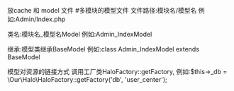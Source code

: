 放cache 和 model 文件
#多模块的模型文件
文件路径:模块名/模型名
例如:Admin/Index.php

类名:模块名_模型名Model
例如:Admin_IndexModel

继承:模型类继承BaseModel
例如:class Admin_IndexModel extends BaseModel


模型对资源的链接方式
调用工厂类HaloFactory::getFactory,
例如:$this->_db = \Our\Halo\HaloFactory::getFactory('db', 'user_center');